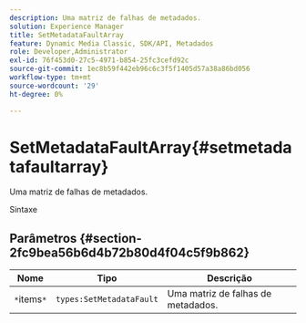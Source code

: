 ```yaml
---
description: Uma matriz de falhas de metadados.
solution: Experience Manager
title: SetMetadataFaultArray
feature: Dynamic Media Classic, SDK/API, Metadados
role: Developer,Administrator
exl-id: 76f453d0-27c5-4971-b854-25fc3cefd92c
source-git-commit: 1ec8b59f442eb96c6c3f5f1405d57a38a86bd056
workflow-type: tm+mt
source-wordcount: '29'
ht-degree: 0%

---
```


# SetMetadataFaultArray{#setmetadatafaultarray}

Uma matriz de falhas de metadados.

Sintaxe

## Parâmetros {#section-2fc9bea56b6d4b72b80d4f04c5f9b862}

| Nome | Tipo | Descrição |
|---|---|---|
| `*`items`*` | `types:SetMetadataFault` | Uma matriz de falhas de metadados. |
